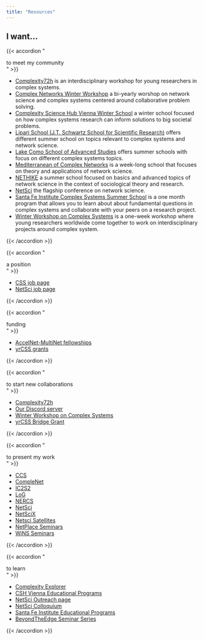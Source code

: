 ```yaml
---
title: "Resources"
---
```



## I want...

{{< accordion  "<div><i class='fa-solid fa-users pr-4'></i>to meet my community</div>" >}}

- [Complexity72h](https://complexity72h.com) is an interdisciplinary workshop for young researchers in complex systems.
- [Complex Networks Winter Workshop](https://vermontcomplexsystems.org/events/past-events/) a bi-yearly worshop on network science and complex systems centered around collaborative problem solving.
- [Complexity Science Hub Vienna Winter School](https://csh.ac.at/education/winterschool/) a winter school focused on how complex systems research can inform solutions to big societal problems. 
- [Lipari School (J.T. Schwartz School for Scientific Research)](https://liparischool.it/) offers different summer school on topics relevant to complex systems and network science.
- [Lake Como School of Advanced Studies](https://lakecomoschool.org/schools/) offers summer schools with focus on different complex systems topics.
- [Mediterranean of Complex Networks](https://mediterraneanschoolcomplex.net/) is a week-long school that focuses on theory and applications of network science. 
- [NETHIKE](https://sn.ethz.ch/nethike.html) a summer school focused on basics and advanced topics of network science in the context of sociological theory and research.
- [NetSci](https://www.netscisociety.net/events/netsci) the flagship conference on network science.
- [Santa Fe Institute Complex Systems Summer School](https://santafe.edu/engage/learn/programs/sfi-complex-systems-summer-school) is a one month program that allows you to learn about about fundamental questions in complex systems and collaborate with your peers on a research project.
- [Winter Workshop on Complex Systems](https://wwcs2025.github.io) is a one-week workshop where young researchers worldwide come together to work on interdisciplinary projects around complex system.

{{< /accordion >}}


{{< accordion "<div><i class='fa-solid fa-award pr-4'></i>a position</div>" >}}

- [CSS job page](https://cssociety.org/job-openings)
- [NetSci job page](https://www.netscisociety.net/jobs)

{{< /accordion >}}


{{< accordion "<div><i class='fa-duotone fa-solid fa-coins pr-4'></i>funding</div>" >}}

- [AccelNet-MultiNet fellowships](https://www.accelnet-multinet.org/education-training)
- [yrCSS grants](https://yrcss.cssociety.org/grants/)

{{< /accordion >}}


{{< accordion "<div><i class='fa-solid fa-people-arrows pr-4'></i>to start new collaborations</div>" >}}

- [Complexity72h](https://complexity72h.com)
- [Our Discord server ](https://discord.gg/yFmVMZ29)
- [Winter Workshop on Complex Systems](https://wwcs2025.github.io)
- [yrCSS Bridge Grant](https://yrcss.cssociety.org/grants/bridge-grant/)

{{< /accordion >}}


{{< accordion "<div><i class='fa-solid fa-microphone pr-4'></i>to present my work</div>" >}}

- [CCS](https://ccs25.cssociety.org)
- [CompleNet](https://complenet.weebly.com)
- [IC2S2](https://www.ic2s2-2025.org/)
- [LoG](https://logconference.org/)
- [NERCS](https://nerccs2025.github.io/)
- [NetSci](https://netsci2025.github.io)
- [NetSciX](https://netscix2025.iiti.ac.in)
- [Netsci Satellites](https://netsci2025.github.io/satellites/)
- [NetPlace Seminars](https://netplace.site)
- [WiNS Seminars](https://sites.google.com/view/womeninnetworkscience/)

{{< /accordion >}}


{{< accordion "<div><i class='fa-solid fa-book-open-reader pr-4'></i>to learn</div>" >}}

- [Complexity Explorer](https://www.complexityexplorer.org/)
- [CSH Vienna Educational Programs](https://csh.ac.at/education/)
- [NetSci Outreach page](https://www.netscisociety.net/outreach)
- [NetSci Colloquium](https://www.netscisociety.net/events/colloquium)
- [Santa Fe Institute Educational Programs](https://santafe.edu/engage/learn/overview)
- [BeyondTheEdge Seminar Series](https://www.beyondtheedge.network/events)

{{< /accordion >}}
